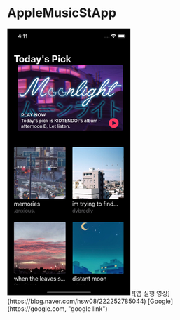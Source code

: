# AppleMusicStApp

<img src="https://github.com/SW-H/AppleMusicStApp/blob/main/Simulator%20Screen%20Shot%20-%20iPhone%2011%20Pro%20-%202021-02-22%20at%2016.11.00.png" width="281" height="609">
![앱 실행 영상](https://blog.naver.com/hsw08/222252785044)
[Google](https://google.com, "google link")
